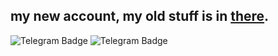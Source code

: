 ## my new account, my old stuff is in [there](https://github.com/Stanlyio).

<div id="badges">
  <img src="https://img.shields.io/badge/Telegram-blue?style=for-the-badge&logo=telegram&logoColor=white" alt="Telegram Badge"/>
  <img src="https://img.shields.io/badge/Telegram-blue?style=for-the-badge&logo=telegram&logoColor=white" alt="Telegram Badge"/>
</div>


[telegram-news]: https://t.me/stanisIavx
[telegram-group]: https://t.me/cyberseeya

